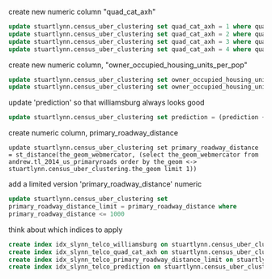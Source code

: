 


create new numeric column "quad_cat_axh"

```sql
update stuartlynn.census_uber_clustering set quad_cat_axh = 1 where quad_cat = 1;
update stuartlynn.census_uber_clustering set quad_cat_axh = 2 where quad_cat is null;
update stuartlynn.census_uber_clustering set quad_cat_axh = 3 where quads = 'HL';
update stuartlynn.census_uber_clustering set quad_cat_axh = 4 where quads = 'HH'
```

create new numeric column, "owner_occupied_housing_units_per_pop"

```sql
update stuartlynn.census_uber_clustering set owner_occupied_housing_units_per_pop = 0 where total_pop = 0;
update stuartlynn.census_uber_clustering set owner_occupied_housing_units_per_pop = owner_occupied_housing_units::numeric / total_pop where total_pop > 0
```

update 'prediction' so that williamsburg always looks good

```sql
update stuartlynn.census_uber_clustering set prediction = (prediction + 1.0)/2.0 where williamsburg = true
```

create numeric column, primary_roadway_distance

```
update stuartlynn.census_uber_clustering set primary_roadway_distance = st_distance(the_geom_webmercator, (select the_geom_webmercator from andrew.tl_2014_us_primaryroads order by the_geom <-> stuartlynn.census_uber_clustering.the_geom limit 1))
```

add a limited version 'primary_roadway_distance' numeric

```sql
update stuartlynn.census_uber_clustering set
primary_roadway_distance_limit = primary_roadway_distance where
primary_roadway_distance <= 1000
```

think about which indices to apply

```sql
create index idx_slynn_telco_williamsburg on stuartlynn.census_uber_clustering (williamsburg);
create index idx_slynn_telco_quad_cat_axh on stuartlynn.census_uber_clustering (quad_cat_axh);
create index idx_slynn_telco_primary_roadway_distance_limit on stuartlynn.census_uber_clustering (primary_roadway_distance_limit);
create index idx_slynn_telco_prediction on stuartlynn.census_uber_clustering (prediction)

```
